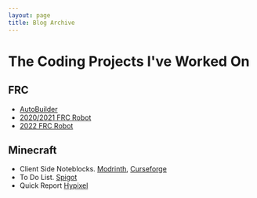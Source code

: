 ```yaml
---
layout: page
title: Blog Archive
---
```


# The Coding Projects I've Worked On

## FRC
- [AutoBuilder](https://github.com/FRC3476/AutoBuilder)
- [2020/2021 FRC Robot](https://github.com/FRC3476/FRC-2020)
- [2022 FRC Robot](https://github.com/FRC3476/FRC-2022)

## Minecraft
- Client Side Noteblocks. [Modrinth](https://modrinth.com/mod/clientsidenoteblocks), [Curseforge](https://www.curseforge.com/minecraft/mc-mods/client-side-noteblocks)
- To Do List. [Spigot](https://www.spigotmc.org/resources/to-do-list.94596/)
- Quick Report [Hypixel](https://hypixel.net/threads/forge-1-8-9-quickreport-a-mod-for-quickly-reporting-cheaters-on-hypixel.3428305/)
